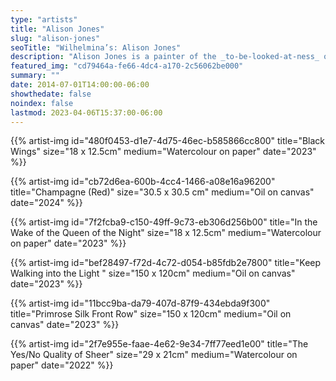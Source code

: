 ```yaml
---
type: "artists"
title: "Alison Jones"
slug: "alison-jones"
seoTitle: "Wilhelmina’s: Alison Jones"
description: "Alison Jones is a painter of the _to-be-looked-at-ness_ of femininity, taking vicarious visual pleasure in this quality, as a female spectator, a cinema-goer, reader of luxury magazines, or Instagram scroller. Her paintings explore the messy entanglement of the female gaze in depictions of dressing up and showing off that draw attention to, but also wilfully muddle a commentary on femininity and spectatorship."
featured_img: "cd79464a-fe66-4dc4-a170-2c56062be000"
summary: ""
date: 2014-07-01T14:00:00-06:00
showthedate: false
noindex: false
lastmod: 2023-04-06T15:37:00-06:00
---
```


{{% artist-img id="480f0453-d1e7-4d75-46ec-b585866cc800" title="Black Wings" size="18 x 12.5cm" medium="Watercolour on paper" date="2023" %}}

{{% artist-img id="cb72d6ea-600b-4cc4-1466-a08e16a96200" title="Champagne (Red)" size="30.5 x 30.5 cm" medium="Oil on canvas" date="2024" %}}

{{% artist-img id="7f2fcba9-c150-49ff-9c73-eb306d256b00" title="In the Wake of the Queen of the Night" size="18 x 12.5cm" medium="Watercolour on paper" date="2023" %}}

{{% artist-img id="bef28497-f72d-4c72-d054-b85fdb2e7800" title="Keep Walking into the Light " size="150 x 120cm" medium="Oil on canvas" date="2023" %}}

{{% artist-img id="11bcc9ba-da79-407d-87f9-434ebda9f300" title="Primrose Silk Front Row" size="150 x 120cm" medium="Oil on canvas" date="2023" %}}

{{% artist-img id="2f7e955e-faae-4e62-9e34-7ff77eed1e00" title="The Yes/No Quality of Sheer" size="29 x 21cm" medium="Watercolour on paper" date="2022" %}}

